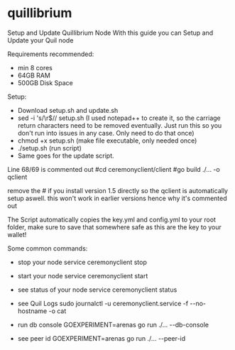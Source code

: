 # quillibrium
Setup and Update Quillibrium Node
With this guide you can Setup and Update your Quil node

Requirements recommended:
- min 8 cores
- 64GB RAM
- 500GB Disk Space

Setup:
- Download setup.sh and update.sh
- sed -i 's/\r$// setup.sh  (I used notepad++ to create it, so the carriage return characters need to be removed eventually. Just run this so you don't run into issues in any case. Only need to do that once)
- chmod +x setup.sh (make file executable, only needed once)
- ./setup.sh (run script)
- Same goes for the update script.

Line 68/69 is commented out
#cd ceremonyclient/client
#go build ./... -o qclient

remove the # if you install version 1.5 directly so the qclient is automatically setup aswell. this won't work in earlier versions hence why it's commented out

The Script automatically copies the key.yml and config.yml to your root folder, make sure to save that somewhere safe as this are the key to your wallet!

Some common commands:
 - stop your node
service ceremonyclient stop

 - start your node
service ceremonyclient start

- see status of your node
service ceremonyclient status

- see Quil Logs
sudo journalctl -u ceremonyclient.service -f --no-hostname -o cat

- run db console
GOEXPERIMENT=arenas go run ./... --db-console

- see peer id
GOEXPERIMENT=arenas go run ./... --peer-id

